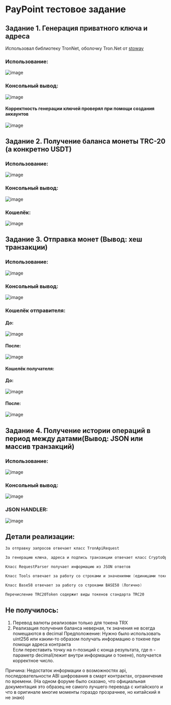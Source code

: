# PayPoint тестовое задание

## Задание 1. Генерация приватного ключа и адреса
Использовал библиотеку TronNet, оболочку Tron.Net от [stoway](https://github.com/stoway/TronNet)

### Использование: <br>
![image](https://user-images.githubusercontent.com/61066851/235483395-30d1b824-559c-4989-ac82-95b43d169b6e.png)

### Консольный вывод: <br>
![image](https://user-images.githubusercontent.com/61066851/235484895-4684fea3-4d90-496c-a5dc-844a78fd7737.png)

#### Корректность генерации ключей проверял при помощи создания аккаунтов <br>
![image](https://user-images.githubusercontent.com/61066851/235485670-bfa4f8c7-ff6a-48c0-b252-b95966618bdc.png)

## Задание 2. Получение баланса монеты TRC-20 (а конкретно USDT)

### Использование:
![image](https://user-images.githubusercontent.com/61066851/235486575-699ffcaf-85b2-406f-a373-8ca6c83910af.png)

### Консольный вывод:
![image](https://user-images.githubusercontent.com/61066851/235490662-fb3536e7-71f8-4307-beed-07f722c10254.png)

### Кошелёк: 
![image](https://user-images.githubusercontent.com/61066851/235490945-f61e8fd1-333a-4401-8fe2-e1621bed4c06.png)

## Задание 3. Отправка монет (Вывод: хеш транзакции)

### Использование:
![image](https://user-images.githubusercontent.com/61066851/235491555-f086f655-4c45-49ed-902d-8c02ccab04a0.png)

### Консольный вывод:
![image](https://user-images.githubusercontent.com/61066851/235492432-c80c1910-62b5-4de7-9414-201fe8e63221.png)

### Кошелёк отправителя:
#### До:
![image](https://user-images.githubusercontent.com/61066851/235492164-39dc4c2d-6177-425d-9955-e755fa2aa085.png)
#### После:
![image](https://user-images.githubusercontent.com/61066851/235492509-9797133a-70ae-4c1d-95d3-2fc9bb690c3e.png)

#### Кошелёк получателя:
#### До:
![image](https://user-images.githubusercontent.com/61066851/235492253-25f8465c-c775-4184-8c36-8fdde4986b87.png)
#### После:
![image](https://user-images.githubusercontent.com/61066851/235492570-f7aad1e0-4fa9-4044-9121-9a8b2eb460f3.png)

## Задание 4. Получение истории операций в период между датами(Вывод: JSON или массив транзакций)
### Использование: <br>
![image](https://user-images.githubusercontent.com/61066851/235499404-22cd83db-d812-46c1-90cf-582afce4981d.png)

### Консольный вывод:
![image](https://user-images.githubusercontent.com/61066851/235493560-f4f7156a-5905-43d7-8d52-64a7735f61d6.png)

### JSON HANDLER:
![image](https://user-images.githubusercontent.com/61066851/235498598-65a1ec1f-60aa-4e77-a805-e1e9be2a92c6.png)

## Детали реализации:
```Kotlin
За отправку запросов отвечает класс TronApiRequest
```
```Kotlin
За генерацию ключа, адреса и подпись транзакции отвечает класс CryptoOps
```
```Kotlin
Класс RequestParser получает информацию из JSON ответов
```
```Kotlin
Класс Tools отвечает за работу со строками и значениями (единицами токенов)
```
```Kotlin
Класс Base58 отвечает за работу со строками BASE58 (Логично)
```
```Kotlin
Перечисление TRC20Token содержит виды токенов стандарта TRC20
```

## Не получилось:
1) Перевод валюты реализован только для токена TRX
2) Реализация получения баланса неверная, тк значения не всегда помещаются в decimal
Предположение:
Нужно было использовать uint256 или каким-то образом получать информацию о токене при помощи адреса контракта<br>
Если переставить точку на n-позиций с конца результата, где n - параметр decimal(лежит внутри информации о токене), получается корректное число.

Причина: Недостаток информации о возможностях api, последовательности ABI шифрования в смарт контрактах, ограничение по времени.
(На одном форуме было сказано, что официальная документация это образец не самого лучшего перевода с китайского и что в оригинале многие моменты гораздо прозрачнее, но китайский я не знаю)
